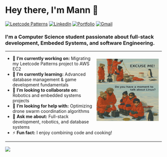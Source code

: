 <h1 align="left"> Hey there, I'm Mann 👋 </h1>

<p align="left">
   <a href="https://leetcodepattern.onrender.com/"><img alt="Leetcode Patterns" src="https://img.shields.io/badge/-Leetcode_Patterns-orange?style=flat-square&logo=leetcode&logoColor=white&link=https://leetcodepattern.onrender.com/"></a>
   <a href="https://linkedin.com/in/patel-mann"><img alt="LinkedIn" src="https://img.shields.io/badge/-Mann_Patel-0077b5?style=flat-square&logo=Linkedin&logoColor=white&link=https://linkedin.com/in/mann-B-patel"></a>
   <a href="https://mannpatel0.github.io"><img alt="Portfolio" src="https://img.shields.io/badge/-Portfolio-ff5722?style=flat-square&logo=Firefox&logoColor=white&link=https://mannpatel0.github.io"></a>
   <a href="mailto:mann.patel1@ucalgary.ca"><img alt="Gmail" src="https://img.shields.io/badge/-mann.patel1@ucalgary.ca-d14836?style=flat-square&logo=Gmail&logoColor=white&link=mailto:mann.patel1@ucalgary.ca"></a>
</p>


<h3 align="left">I'm a Computer Science student passionate about full-stack development, Embeded Systems, and software Engineering.</h3>

---
<!-- <img  align ="right" padding="10" height="150px" width="150px" src="" /> -->
<img align="right" src="./IMG_1953.jpg" width="200px" height="200px" style="padding: 10px;" />


<!-- credits for gif https://gph.is/g/ZWg5jr7 -->

- 🔭 **I’m currently working on:** Migrating my Leetcode Patterns project to AWS EC2
- 🌱 **I’m currently learning:** Advanced database management & game development fundamentals
- 👯 **I’m looking to collaborate on:** Robotics and embedded systems projects
- 🤔 **I’m looking for help with:** Optimizing drone swarm coordination algorithms
- 💬 **Ask me about:** Full-stack development, robotics, and database systems
- ⚡ **Fun fact:** I enjoy combining code and cooking!


---


<a href="https://github.com/mannpatel0"><img  align ="center" height="150px" src="https://github-readme-stats.vercel.app/api/top-langs/?username=mannpatel0&show_icons=true&layout=compact&langs_count=6&hide_title=true&hide_border=true&theme=graywhite" /></a>
